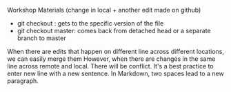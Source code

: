 Workshop Materials (change in local + another edit made on github)
- git checkout <hash> <filename>: gets to the specific version of the file
- git checkout master: comes back from detached head or a separate branch to master 

When there are edits that happen on different line across different locations, we can easily merge them
However, when there are changes in the same line across remote and local. There will be conflict. 
It's a best practice to enter new line with a new sentence.
In Markdown, two spaces lead to a new paragraph.
